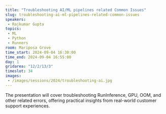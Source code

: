 ```yaml
---
title: "Troubleshooting AI/ML pipelines related Common Issues"
slug: troubleshooting-ai-ml-pipelines-related-common-issues
speakers:
 - Rajkumar Gupta
topics:
 - ML
 - Python
 - Runners
room: Mariposa Grove
time_start: 2024-09-04 16:30:00
time_end: 2024-09-04 16:55:00
day: 1
gridarea: "12/2/13/3"
timeslot: 34
images:
 - /images/sessions/2024/troubleshooting-ai.jpg 
---
```


The presentation will cover troubleshooting RunInference, GPU, OOM, and other related errors, offering practical insights from real-world customer support experiences.